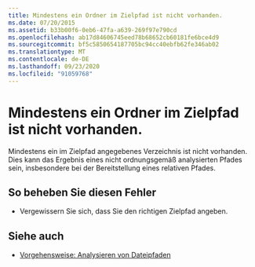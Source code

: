 ```yaml
---
title: Mindestens ein Ordner im Zielpfad ist nicht vorhanden.
ms.date: 07/20/2015
ms.assetid: b33b00f6-0eb6-47fa-a639-269f97e790cd
ms.openlocfilehash: ab17d84606745eed78b68652cb60181fe6bce4d9
ms.sourcegitcommit: bf5c5850654187705bc94cc40ebfb62fe346ab02
ms.translationtype: MT
ms.contentlocale: de-DE
ms.lasthandoff: 09/23/2020
ms.locfileid: "91059768"
---
```

# <a name="one-or-more-folders-in-the-target-path-do-not-exist"></a>Mindestens ein Ordner im Zielpfad ist nicht vorhanden.

Mindestens ein im Zielpfad angegebenes Verzeichnis ist nicht vorhanden. Dies kann das Ergebnis eines nicht ordnungsgemäß analysierten Pfades sein, insbesondere bei der Bereitstellung eines relativen Pfades.  
  
## <a name="to-correct-this-error"></a>So beheben Sie diesen Fehler  
  
- Vergewissern Sie sich, dass Sie den richtigen Zielpfad angeben.  
  
## <a name="see-also"></a>Siehe auch

- [Vorgehensweise: Analysieren von Dateipfaden](../developing-apps/programming/drives-directories-files/how-to-parse-file-paths.md)
